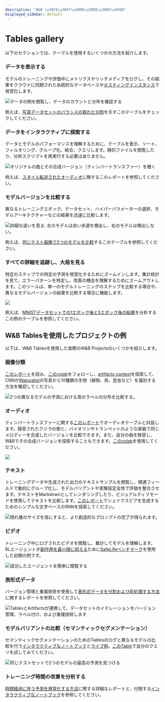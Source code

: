 ```yaml
---
description: "W&B \u30C6\u30FC\u30D6\u30EB\u306E\u4F8B"
displayed_sidebar: default
---
```


# Tables gallery
以下のセクションでは、テーブルを使用するいくつかの方法を紹介します。

### データを表示する

モデルのトレーニングや評価中にメトリクスやリッチメディアをログし、その結果をクラウドに同期された永続的なデータベースや[ホスティングインスタンス](https://docs.wandb.ai/guides/hosting)で視覚化します。

![データの例を閲覧し、データのカウントと分布を確認する](/images/data_vis/tables_see_data.png)

例えば、[写真データセットのバランスの取れた分割](https://wandb.ai/stacey/mendeleev/artifacts/balanced\_data/inat\_80-10-10\_5K/ab79f01e007113280018/files/data\_split.table.json)を示すこのテーブルをチェックしてください。

### データをインタラクティブに探索する

データとモデルのパフォーマンスを理解するために、テーブルを表示、ソート、フィルタリング、グループ化、結合、クエリします。静的ファイルを閲覧したり、分析スクリプトを再実行する必要はありません。

![オリジナルの曲とその合成バージョン（ティンバートランスファー）を聴く](/images/data_vis/explore_data.png)

例えば、[スタイル転送されたオーディオ](https://wandb.ai/stacey/cshanty/reports/Whale2Song-W-B-Tables-for-Audio--Vmlldzo4NDI3NzM)に関するこのレポートを参照してください。

### モデルバージョンを比較する

異なるトレーニングエポック、データセット、ハイパーパラメーターの選択、モデルアーキテクチャーなどの結果を迅速に比較します。

![詳細な違いを見る: 左のモデルは赤い歩道を検出し、右のモデルは検出しない。](/images/data_vis/compare_model_versions.png)

例えば、[同じテスト画像で2つのモデルを比較](https://wandb.ai/stacey/evalserver\_answers\_2/artifacts/results/eval\_Daenerys/c2290abd3d7274f00ad8/files/eval\_results.table.json#b6dae62d4f00d31eeebf$eval\_Bob)するこのテーブルを参照してください。

### すべての詳細を追跡し、大局を見る

特定のステップでの特定の予測を視覚化するためにズームインします。集計統計を見て、エラーパターンを特定し、改善の機会を理解するためにズームアウトします。このツールは、単一のモデルトレーニングのステップを比較する場合や、異なるモデルバージョンの結果を比較する場合に機能します。

![](/images/data_vis/track_details.png)

例えば、[MNISTデータセットでの1エポック後と5エポック後の結果](https://wandb.ai/stacey/mnist-viz/artifacts/predictions/baseline/d888bc05719667811b23/files/predictions.table.json#7dd0cd845c0edb469dec)を分析するこの例のテーブルを参照してください。

## W&B Tablesを使用したプロジェクトの例
以下は、W&B Tablesを使用した実際のW&B Projectsのいくつかを紹介します。

### 画像分類

[このレポート](https://wandb.ai/stacey/mendeleev/reports/Visualize-Data-for-Image-Classification--VmlldzozNjE3NjA)を読み、[このcolab](https://wandb.me/dsviz-nature-colab)をフォローし、[artifacts context](https://wandb.ai/stacey/mendeleev/artifacts/val\_epoch\_preds/val\_pred\_gawf9z8j/2dcee8fa22863317472b/files/val\_epoch\_res.table.json)を探索して、CNNが[iNaturalist](https://www.inaturalist.org/pages/developers)の写真から10種類の生物（植物、鳥、昆虫など）を識別する方法を確認してください。

![2つの異なるモデルの予測における真のラベルの分布を比較する。](/images/data_vis/image_classification.png)

### オーディオ

ティンバートランスファーに関する[このレポート](https://wandb.ai/stacey/cshanty/reports/Whale2Song-W-B-Tables-for-Audio--Vmlldzo4NDI3NzM)でオーディオテーブルと対話します。録音されたクジラの歌と、バイオリンやトランペットのような楽器で同じメロディーを合成したバージョンを比較できます。また、自分の曲を録音し、W&Bでその合成バージョンを探索することもできます。[このcolab](http://wandb.me/audio-transfer)を使用してください。

![](/images/data_vis/audio.png)

### テキスト

トレーニングデータや生成された出力のテキストサンプルを閲覧し、関連フィールドで動的にグループ化し、モデルバリアントや実験設定全体で評価を整合させます。テキストをMarkdownとしてレンダリングしたり、ビジュアルディフモードを使用してテキストを比較します。[このレポート](https://wandb.ai/stacey/nlg/reports/Visualize-Text-Data-Predictions--Vmlldzo1NzcwNzY)でシェイクスピアを生成するためのシンプルな文字ベースのRNNを探索してください。

![隠れ層のサイズを倍にすると、より創造的なプロンプトの完了が得られます。](@site/static/images/data_vis/shakesamples.png)

### ビデオ

トレーニング中にログされたビデオを閲覧し、集計してモデルを理解します。RLエージェントが[副作用を最小限に抑える](https://wandb.ai/stacey/saferlife/artifacts/video/videos\_append-spawn/c1f92c6e27fa0725c154/files/video\_examples.table.json)ために[SafeLifeベンチマーク](https://wandb.ai/safelife/v1dot2/benchmark)を使用した初期の例です。

![成功したエージェントを簡単に閲覧する](/images/data_vis/video.png)

### 表形式データ

バージョン管理と重複排除を使用して[表形式データを分割および前処理する方法](https://wandb.ai/dpaiton/splitting-tabular-data/reports/Tabular-Data-Versioning-and-Deduplication-with-Weights-Biases--VmlldzoxNDIzOTA1)に関するレポートを参照してください。

![TablesとArtifactsが連携して、データセットのイテレーションをバージョン管理、ラベル付け、および重複排除します](@site/static/images/data_vis/tabs.png)

### モデルバリアントの比較（セマンティックセグメンテーション）

セマンティックセグメンテーションのためのTablesのログと異なるモデルの比較を行う[インタラクティブなノートブック](https://wandb.me/dsviz-cars-demo)と[ライブ例](https://wandb.ai/stacey/evalserver\_answers\_2/artifacts/results/eval\_Daenerys/c2290abd3d7274f00ad8/files/eval\_results.table.json#a57f8e412329727038c2$eval\_Ada)。[このTable](https://wandb.ai/stacey/evalserver\_answers\_2/artifacts/results/eval\_Daenerys/c2290abd3d7274f00ad8/files/eval\_results.table.json)で自分のクエリを試してみてください。

![同じテストセットで2つのモデルの最高の予測を見つける](/images/data_vis/comparing_model_variants.png)

### トレーニング時間の改善を分析する

[時間経過に伴う予測を視覚化する方法](https://wandb.ai/stacey/mnist-viz/reports/Visualize-Predictions-over-Time--Vmlldzo1OTQxMTk)に関する詳細なレポートと、付随する[インタラクティブなノートブック](https://wandb.me/dsviz-mnist-colab)を参照してください。